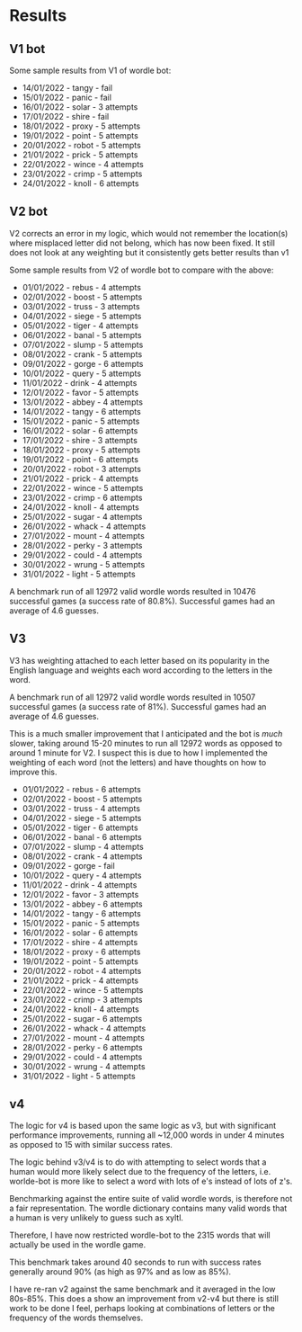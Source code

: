 # Results

## V1 bot

Some sample results from V1 of wordle bot:

- 14/01/2022 - tangy - fail
- 15/01/2022 - panic - fail
- 16/01/2022 - solar - 3 attempts
- 17/01/2022 - shire - fail
- 18/01/2022 - proxy - 5 attempts
- 19/01/2022 - point - 5 attempts
- 20/01/2022 - robot - 5 attempts
- 21/01/2022 - prick - 5 attempts
- 22/01/2022 - wince - 4 attempts
- 23/01/2022 - crimp - 5 attempts
- 24/01/2022 - knoll - 6 attempts

## V2 bot

V2 corrects an error in my logic, which would not remember the location(s) where misplaced letter did not belong, which has now been fixed. It still does not look at any weighting but it consistently gets better results than v1

Some sample results from V2 of wordle bot to compare with the above:

- 01/01/2022 - rebus - 4 attempts
- 02/01/2022 - boost - 5 attempts
- 03/01/2022 - truss - 3 attempts
- 04/01/2022 - siege - 5 attempts
- 05/01/2022 - tiger - 4 attempts
- 06/01/2022 - banal - 5 attempts
- 07/01/2022 - slump - 5 attempts
- 08/01/2022 - crank - 5 attempts
- 09/01/2022 - gorge - 6 attempts
- 10/01/2022 - query - 5 attempts
- 11/01/2022 - drink - 4 attempts
- 12/01/2022 - favor - 5 attempts
- 13/01/2022 - abbey - 4 attempts
- 14/01/2022 - tangy - 6 attempts
- 15/01/2022 - panic - 5 attempts
- 16/01/2022 - solar - 6 attempts
- 17/01/2022 - shire - 3 attempts
- 18/01/2022 - proxy - 5 attempts
- 19/01/2022 - point - 6 attempts
- 20/01/2022 - robot - 3 attempts
- 21/01/2022 - prick - 4 attempts
- 22/01/2022 - wince - 5 attempts
- 23/01/2022 - crimp - 6 attempts
- 24/01/2022 - knoll - 4 attempts
- 25/01/2022 - sugar - 4 attempts
- 26/01/2022 - whack - 4 attempts
- 27/01/2022 - mount - 4 attempts
- 28/01/2022 - perky - 3 attempts
- 29/01/2022 - could - 4 attempts
- 30/01/2022 - wrung - 5 attempts
- 31/01/2022 - light - 5 attempts

A benchmark run of all 12972 valid wordle words resulted in 10476 successful games (a success rate of 80.8%). Successful games had an average of 4.6 guesses.

## V3

V3 has weighting attached to each letter based on its popularity in the English language and weights each word according to the letters in the word.

A benchmark run of all 12972 valid wordle words resulted in 10507 successful games (a success rate of 81%). Successful games had an average of 4.6 guesses.

This is a much smaller improvement that I anticipated and the bot is _much_ slower, taking around 15-20 minutes to run all 12972 words as opposed to around 1 minute for V2. I suspect this is due to how I implemented the weighting of each word (not the letters) and have thoughts on how to improve this.

- 01/01/2022 - rebus - 6 attempts
- 02/01/2022 - boost - 5 attempts
- 03/01/2022 - truss - 4 attempts
- 04/01/2022 - siege - 5 attempts
- 05/01/2022 - tiger - 6 attempts
- 06/01/2022 - banal - 6 attempts
- 07/01/2022 - slump - 4 attempts
- 08/01/2022 - crank - 4 attempts
- 09/01/2022 - gorge - fail
- 10/01/2022 - query - 4 attempts
- 11/01/2022 - drink - 4 attempts
- 12/01/2022 - favor - 3 attempts
- 13/01/2022 - abbey - 6 attempts
- 14/01/2022 - tangy - 6 attempts
- 15/01/2022 - panic - 5 attempts
- 16/01/2022 - solar - 6 attempts
- 17/01/2022 - shire - 4 attempts
- 18/01/2022 - proxy - 6 attempts
- 19/01/2022 - point - 5 attempts
- 20/01/2022 - robot - 4 attempts
- 21/01/2022 - prick - 4 attempts
- 22/01/2022 - wince - 5 attempts
- 23/01/2022 - crimp - 3 attempts
- 24/01/2022 - knoll - 4 attempts
- 25/01/2022 - sugar - 6 attempts
- 26/01/2022 - whack - 4 attempts
- 27/01/2022 - mount - 4 attempts
- 28/01/2022 - perky - 6 attempts
- 29/01/2022 - could - 4 attempts
- 30/01/2022 - wrung - 4 attempts
- 31/01/2022 - light - 5 attempts


## v4

The logic for v4 is based upon the same logic as v3, but with significant performance improvements, running all ~12,000 words in under 4 minutes as opposed to 15 with similar success rates.

The logic behind v3/v4 is to do with attempting to select words that a human would more likely select due to the frequency of the letters, i.e. worlde-bot is more like to select a word with lots of e's instead of lots of z's.

Benchmarking against the entire suite of valid wordle words, is therefore not a fair representation. The wordle dictionary contains many valid words that a human is very unlikely to guess such as xyltl.

Therefore, I have now restricted wordle-bot to the 2315 words that will actually be used in the wordle game.

This benchmark takes around 40 seconds to run with success rates generally around 90% (as high as 97% and as low as 85%).

I have re-ran v2 against the same benchmark and it averaged in the low 80s-85%. This does a show an improvement from v2-v4 but there is still work to be done I feel, perhaps looking at combinations of letters or the frequency of the words themselves.